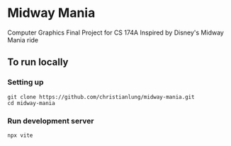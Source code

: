 # Midway Mania

Computer Graphics Final Project for CS 174A
Inspired by Disney's Midway Mania ride

## To run locally

### Setting up
```
git clone https://github.com/christianlung/midway-mania.git
cd midway-mania
```

### Run development server
```
npx vite
```